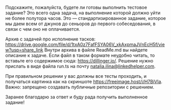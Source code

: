 Подскажите, пожалуйста, будете ли готовы выполнить тестовое задание?
Это всего одна задача, на выполнение которой должно уйти не более полутора часов. Это — стандартизированное задание, которое мы даем всем от джунов до сеньоров до первого собеседования, в связи с чем оно не оплачивается.

Архив с задачей про исполнение тасков: https://drive.google.com/file/d/1txA0z7FafFSYA06V_xkAxpmaJVnEcH5f/view?usp=share_link
Внутри архива в файле ReadMe.md вы найдете описание к задаче. Если файл в таком формате неудобно читать, то вставьте его содержимое сюда: https://dillinger.io/.
Решение нужно прислать в виде файла run.ts на почту natalia.ilina@linkedhelper.com.

При правильном решении у вас должны все тесты проходить, и получаться картинка как на скриншоте https://freeimage.host/i/H7BiVIa.
Важно: запрещено создавать публичные репозитории с решением.

Заранее благодарю за ответ и буду рада получить выполненное задание!
